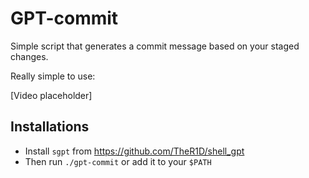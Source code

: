 # GPT-commit

Simple script that generates a commit message based on your staged changes.

Really simple to use:

[Video placeholder]

## Installations

- Install `sgpt` from https://github.com/TheR1D/shell_gpt
- Then run `./gpt-commit` or add it to your `$PATH`
